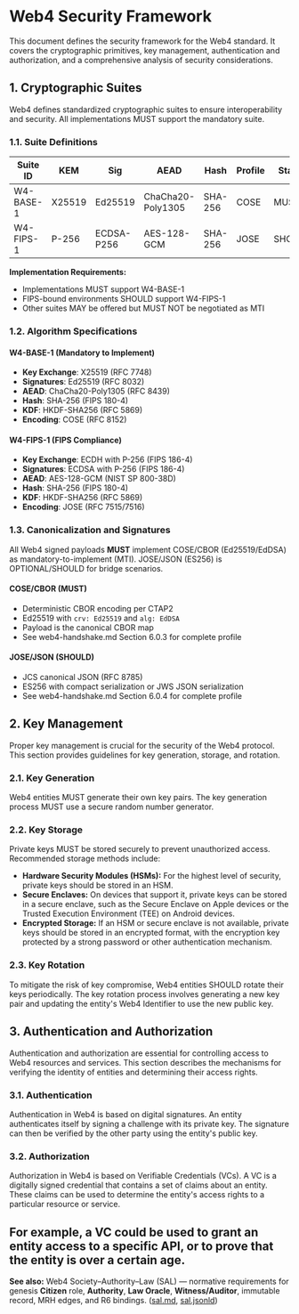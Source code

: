 # Web4 Security Framework

This document defines the security framework for the Web4 standard. It covers the cryptographic primitives, key management, authentication and authorization, and a comprehensive analysis of security considerations.




## 1. Cryptographic Suites

Web4 defines standardized cryptographic suites to ensure interoperability and security. All implementations MUST support the mandatory suite.

### 1.1. Suite Definitions

| Suite ID          | KEM     | Sig       | AEAD                | Hash    | Profile | Status |
|-------------------|---------|-----------|---------------------|---------|---------|--------|
| W4-BASE-1         | X25519  | Ed25519   | ChaCha20-Poly1305   | SHA-256 | COSE    | MUST   |
| W4-FIPS-1         | P-256   | ECDSA-P256| AES-128-GCM         | SHA-256 | JOSE    | SHOULD |

**Implementation Requirements:**
- Implementations MUST support W4-BASE-1
- FIPS-bound environments SHOULD support W4-FIPS-1
- Other suites MAY be offered but MUST NOT be negotiated as MTI

### 1.2. Algorithm Specifications

#### W4-BASE-1 (Mandatory to Implement)
- **Key Exchange**: X25519 (RFC 7748)
- **Signatures**: Ed25519 (RFC 8032)
- **AEAD**: ChaCha20-Poly1305 (RFC 8439)
- **Hash**: SHA-256 (FIPS 180-4)
- **KDF**: HKDF-SHA256 (RFC 5869)
- **Encoding**: COSE (RFC 8152)

#### W4-FIPS-1 (FIPS Compliance)
- **Key Exchange**: ECDH with P-256 (FIPS 186-4)
- **Signatures**: ECDSA with P-256 (FIPS 186-4)
- **AEAD**: AES-128-GCM (NIST SP 800-38D)
- **Hash**: SHA-256 (FIPS 180-4)
- **KDF**: HKDF-SHA256 (RFC 5869)
- **Encoding**: JOSE (RFC 7515/7516)

### 1.3. Canonicalization and Signatures

All Web4 signed payloads **MUST** implement COSE/CBOR (Ed25519/EdDSA) as mandatory-to-implement (MTI). JOSE/JSON (ES256) is OPTIONAL/SHOULD for bridge scenarios.

#### COSE/CBOR (MUST)
- Deterministic CBOR encoding per CTAP2
- Ed25519 with `crv: Ed25519` and `alg: EdDSA` 
- Payload is the canonical CBOR map
- See web4-handshake.md Section 6.0.3 for complete profile

#### JOSE/JSON (SHOULD)
- JCS canonical JSON (RFC 8785)
- ES256 with compact serialization or JWS JSON serialization
- See web4-handshake.md Section 6.0.4 for complete profile




## 2. Key Management

Proper key management is crucial for the security of the Web4 protocol. This section provides guidelines for key generation, storage, and rotation.

### 2.1. Key Generation

Web4 entities MUST generate their own key pairs. The key generation process MUST use a secure random number generator.

### 2.2. Key Storage

Private keys MUST be stored securely to prevent unauthorized access. Recommended storage methods include:

-   **Hardware Security Modules (HSMs):** For the highest level of security, private keys should be stored in an HSM.
-   **Secure Enclaves:** On devices that support it, private keys can be stored in a secure enclave, such as the Secure Enclave on Apple devices or the Trusted Execution Environment (TEE) on Android devices.
-   **Encrypted Storage:** If an HSM or secure enclave is not available, private keys should be stored in an encrypted format, with the encryption key protected by a strong password or other authentication mechanism.

### 2.3. Key Rotation

To mitigate the risk of key compromise, Web4 entities SHOULD rotate their keys periodically. The key rotation process involves generating a new key pair and updating the entity's Web4 Identifier to use the new public key.




## 3. Authentication and Authorization

Authentication and authorization are essential for controlling access to Web4 resources and services. This section describes the mechanisms for verifying the identity of entities and determining their access rights.

### 3.1. Authentication

Authentication in Web4 is based on digital signatures. An entity authenticates itself by signing a challenge with its private key. The signature can then be verified by the other party using the entity's public key.

### 3.2. Authorization

Authorization in Web4 is based on Verifiable Credentials (VCs). A VC is a digitally signed credential that contains a set of claims about an entity. These claims can be used to determine the entity's access rights to a particular resource or service.

For example, a VC could be used to grant an entity access to a specific API, or to prove that the entity is over a certain age.
---
**See also:** Web4 Society–Authority–Law (SAL) — normative requirements for genesis **Citizen** role, **Authority**, **Law Oracle**, **Witness/Auditor**, immutable record, MRH edges, and R6 bindings. ([sal.md](web4-society-authority-law.md), [sal.jsonld](sal.jsonld))
